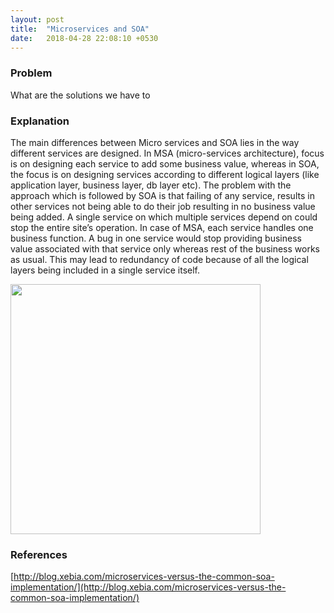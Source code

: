 ```yaml
---
layout: post
title:  "Microservices and SOA"
date:   2018-04-28 22:08:10 +0530
---
```

### Problem
What are the solutions we have to 

### Explanation
The main differences between Micro services and SOA lies in the way different services are designed. In MSA (micro-services architecture), focus is on designing each service to add some business value, whereas in SOA, the focus is on designing services according to different logical layers (like application layer, business layer, db layer etc). The problem with the approach which is followed by SOA is that failing of any service, results in other services not being able to do their job resulting in no business value being added. A single service on which multiple services depend on could stop the entire site’s operation. In case of MSA, each service handles one business function. A bug in one service would stop providing business value associated with that service only whereas rest of the business works as usual. This may lead to redundancy of code because of all the logical layers being included in a single service itself.

<img src="https://getdailyprogramming.github.io/images/soa_microservices.jpg" width="400"/>

### References
[http://blog.xebia.com/microservices-versus-the-common-soa-implementation/](http://blog.xebia.com/microservices-versus-the-common-soa-implementation/)

